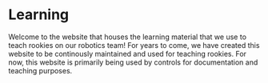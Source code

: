 # Learning

Welcome to the website that houses the learning material that we use to teach rookies on our robotics team! For years to come, we have created this website to be continously maintained and used for teaching rookies. For now, this website is primarily being used by controls for documentation and teaching purposes.

<!-- ## [Software](Software/Java/index.md)

The software subteam holds the responsibility for writing the code that runs our robots. They use the programming language Java to program our robots. The software subteam is responsible for:

- Programming the robot
- Testing the robot
- Creating a Scouting app for competition
- Strategizing for autonomous

## [Hardware](Hardware/index.md)

Hardware is responsible for wiring components and placing them on the robots. They use tools such as CAD (computer-aided design) software and 3D printers to create mounts and holders for components. 

## [Mechanical](Mechanical/index.md)

The mechanical subteam constructs the physical robot. Their responsibilities include:

- Examining the specific years challenge to effectively solve the problem presented with a machine
- Fully CADing the assembled robot
- Building each subsystem and chassis of the robot -->
